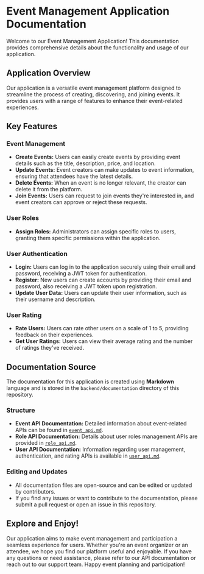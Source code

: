 # Event Management Application Documentation

Welcome to our Event Management Application! This documentation provides comprehensive details about the functionality and usage of our application.

## Application Overview

Our application is a versatile event management platform designed to streamline the process of creating, discovering, and joining events. It provides users with a range of features to enhance their event-related experiences.

## Key Features

### Event Management

- **Create Events:** Users can easily create events by providing event details such as the title, description, price, and location.
- **Update Events:** Event creators can make updates to event information, ensuring that attendees have the latest details.
- **Delete Events:** When an event is no longer relevant, the creator can delete it from the platform.
- **Join Events:** Users can request to join events they're interested in, and event creators can approve or reject these requests.

### User Roles

- **Assign Roles:** Administrators can assign specific roles to users, granting them specific permissions within the application.

### User Authentication

- **Login:** Users can log in to the application securely using their email and password, receiving a JWT token for authentication.
- **Register:** New users can create accounts by providing their email and password, also receiving a JWT token upon registration.
- **Update User Data:** Users can update their user information, such as their username and description.

### User Rating

- **Rate Users:** Users can rate other users on a scale of 1 to 5, providing feedback on their experiences.
- **Get User Ratings:** Users can view their average rating and the number of ratings they've received.

## Documentation Source

The documentation for this application is created using **Markdown** language and is stored in the `backend/documentation` directory of this repository.

### Structure

- **Event API Documentation:** Detailed information about event-related APIs can be found in [`event_api.md`](backend/documentation/event_api.md).
- **Role API Documentation:** Details about user roles management APIs are provided in [`role_api.md`](backend/documentation/role_api.md).
- **User API Documentation:** Information regarding user management, authentication, and rating APIs is available in [`user_api.md`](backend/documentation/user_api.md).

### Editing and Updates

- All documentation files are open-source and can be edited or updated by contributors.
- If you find any issues or want to contribute to the documentation, please submit a pull request or open an issue in this repository.

## Explore and Enjoy!

Our application aims to make event management and participation a seamless experience for users. Whether you're an event organizer or an attendee, we hope you find our platform useful and enjoyable. If you have any questions or need assistance, please refer to our API documentation or reach out to our support team. Happy event planning and participation!
